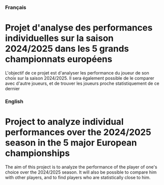 

### Français

# Projet d'analyse des performances individuelles sur la saison 2024/2025 dans les 5 grands championnats européens

L'objectif de ce projet est d'analyser les performance du joueur de son choix sur la saison 2024/2025. Il sera également possible de le comparer avec d'autre joueurs, et de trouver les joueurs proche statistiquement de ce dernier


### English

# Project to analyze individual performances over the 2024/2025 season in the 5 major European championships

The aim of this project is to analyze the performance of the player of one's choice over the 2024/2025 season. It will also be possible to compare him with other players, and to find players who are statistically close to him.
<br/><br/>


